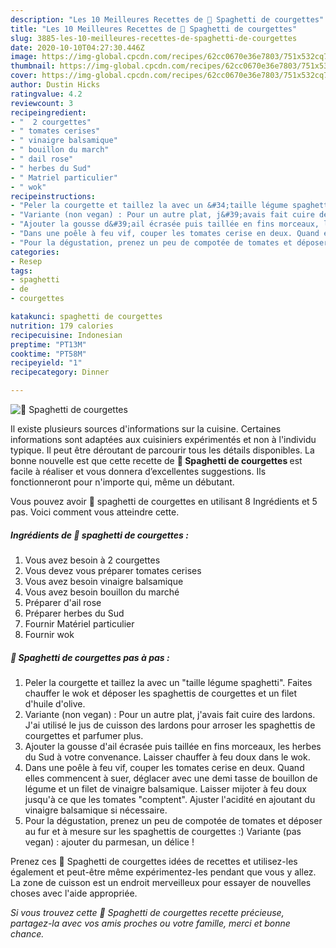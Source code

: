 ```yaml
---
description: "Les 10 Meilleures Recettes de 🌺 Spaghetti de courgettes"
title: "Les 10 Meilleures Recettes de 🌺 Spaghetti de courgettes"
slug: 3885-les-10-meilleures-recettes-de-spaghetti-de-courgettes
date: 2020-10-10T04:27:30.446Z
image: https://img-global.cpcdn.com/recipes/62cc0670e36e7803/751x532cq70/🌺-spaghetti-de-courgettes-photo-principale-de-la-recette.jpg
thumbnail: https://img-global.cpcdn.com/recipes/62cc0670e36e7803/751x532cq70/🌺-spaghetti-de-courgettes-photo-principale-de-la-recette.jpg
cover: https://img-global.cpcdn.com/recipes/62cc0670e36e7803/751x532cq70/🌺-spaghetti-de-courgettes-photo-principale-de-la-recette.jpg
author: Dustin Hicks
ratingvalue: 4.2
reviewcount: 3
recipeingredient:
- "  2 courgettes"
- " tomates cerises"
- " vinaigre balsamique"
- " bouillon du march"
- " dail rose"
- " herbes du Sud"
- " Matriel particulier"
- " wok"
recipeinstructions:
- "Peler la courgette et taillez la avec un &#34;taille légume spaghetti&#34;. Faites chauffer le wok et déposer les spaghettis de courgettes et un filet d&#39;huile d&#39;olive."
- "Variante (non vegan) : Pour un autre plat, j&#39;avais fait cuire des lardons. J&#39;ai utilisé le jus de cuisson des lardons pour arroser les spaghettis de courgettes et parfumer plus."
- "Ajouter la gousse d&#39;ail écrasée puis taillée en fins morceaux, les herbes du Sud à votre convenance. Laisser chauffer à feu doux dans le wok."
- "Dans une poêle à feu vif, couper les tomates cerise en deux. Quand elles commencent à suer, déglacer avec une demi tasse de bouillon de légume et un filet de vinaigre balsamique. Laisser mijoter à feu doux jusqu&#39;à ce que les tomates &#34;comptent&#34;. Ajuster l&#39;acidité en ajoutant du vinaigre balsamique si nécessaire."
- "Pour la dégustation, prenez un peu de compotée de tomates et déposer au fur et à mesure sur les spaghettis de courgettes :) Variante (pas vegan) : ajouter du parmesan, un délice !"
categories:
- Resep
tags:
- spaghetti
- de
- courgettes

katakunci: spaghetti de courgettes 
nutrition: 179 calories
recipecuisine: Indonesian
preptime: "PT13M"
cooktime: "PT58M"
recipeyield: "1"
recipecategory: Dinner

---
```



![🌺 Spaghetti de courgettes](https://img-global.cpcdn.com/recipes/62cc0670e36e7803/751x532cq70/🌺-spaghetti-de-courgettes-photo-principale-de-la-recette.jpg)

Il existe plusieurs sources d'informations sur la cuisine. Certaines informations sont adaptées aux cuisiniers expérimentés et non à l'individu typique. Il peut être déroutant de parcourir tous les détails disponibles. La bonne nouvelle est que cette recette de <strong> 🌺 Spaghetti de courgettes </strong> est facile à réaliser et vous donnera d’excellentes suggestions. Ils fonctionneront pour n'importe qui, même un débutant.

<!--inarticleads1-->

Vous pouvez avoir 🌺 spaghetti de courgettes en utilisant 8 Ingrédients et 5 pas. Voici comment vous atteindre cette.

##### Ingrédients de 🌺 spaghetti de courgettes :

1. Vous avez besoin  à 2 courgettes
1. Vous devez vous préparer  tomates cerises
1. Vous avez besoin  vinaigre balsamique
1. Vous avez besoin  bouillon du marché
1. Préparer  d&#39;ail rose
1. Préparer  herbes du Sud
1. Fournir  Matériel particulier
1. Fournir  wok




<!--inarticleads2-->

##### 🌺 Spaghetti de courgettes pas à pas :

1. Peler la courgette et taillez la avec un &#34;taille légume spaghetti&#34;. Faites chauffer le wok et déposer les spaghettis de courgettes et un filet d&#39;huile d&#39;olive.
1. Variante (non vegan) : Pour un autre plat, j&#39;avais fait cuire des lardons. J&#39;ai utilisé le jus de cuisson des lardons pour arroser les spaghettis de courgettes et parfumer plus.
1. Ajouter la gousse d&#39;ail écrasée puis taillée en fins morceaux, les herbes du Sud à votre convenance. Laisser chauffer à feu doux dans le wok.
1. Dans une poêle à feu vif, couper les tomates cerise en deux. Quand elles commencent à suer, déglacer avec une demi tasse de bouillon de légume et un filet de vinaigre balsamique. Laisser mijoter à feu doux jusqu&#39;à ce que les tomates &#34;comptent&#34;. Ajuster l&#39;acidité en ajoutant du vinaigre balsamique si nécessaire.
1. Pour la dégustation, prenez un peu de compotée de tomates et déposer au fur et à mesure sur les spaghettis de courgettes :) Variante (pas vegan) : ajouter du parmesan, un délice !




<!--inarticleads1-->

<p>
Prenez ces 🌺 Spaghetti de courgettes idées de recettes et utilisez-les également et peut-être même expérimentez-les pendant que vous y allez. La zone de cuisson est un endroit merveilleux pour essayer de nouvelles choses avec l'aide appropriée.
</p>

<p>
<i>Si vous trouvez cette 🌺 Spaghetti de courgettes recette précieuse, partagez-la avec vos amis proches ou votre famille, merci et bonne chance.</i>
</p>
